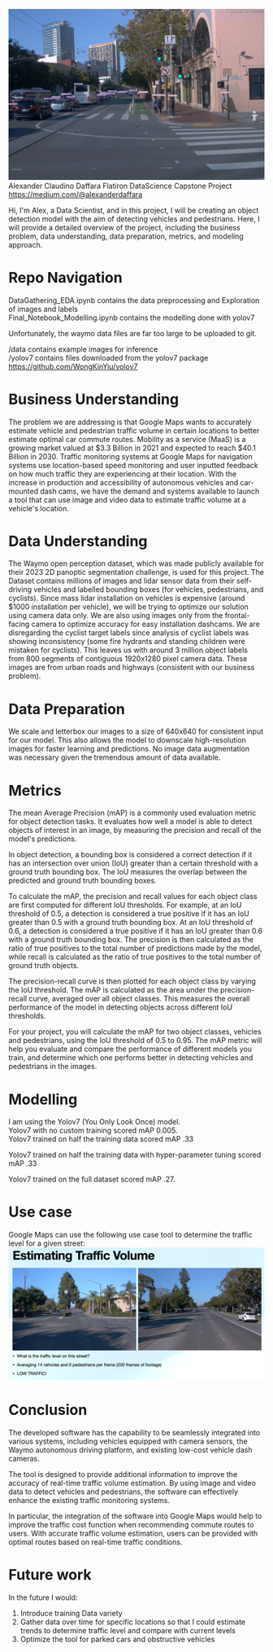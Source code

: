 ![header](https://raw.githubusercontent.com/alexanderdaffara/Object_Detection_with_yolov7/main/data/15844593126368860820_3260_000_3280_000%3B1559178780337582.jpg)
Alexander Claudino Daffara
Flatiron DataScience Capstone Project
https://medium.com/@alexanderdaffara

Hi, I'm Alex, a Data Scientist, and in this project, I will be creating an object detection model with the aim of detecting vehicles and pedestrians. Here, I will provide a detailed overview of the project, including the business problem, data understanding, data preparation, metrics, and modeling approach.

# Repo Navigation
DataGathering_EDA.ipynb contains the data preprocessing and Exploration of images and labels  
Final_Notebook_Modelling.ipynb contains the modelling done with yolov7  
  
Unfortunately, the waymo data files are far too large to be uploaded to git.  
  
/data contains example images for inference  
/yolov7 contains files downloaded from the yolov7 package https://github.com/WongKinYiu/yolov7  


# Business Understanding
The problem we are addressing is that Google Maps wants to accurately estimate vehicle and pedestrian traffic volume in certain locations to better estimate optimal car commute routes. Mobility as a service (MaaS) is a growing market valued at $3.3 Billion in 2021 and expected to reach $40.1 Billion in 2030. Traffic monitoring systems at Google Maps for navigation systems use location-based speed monitoring and user inputted feedback on how much traffic they are experiencing at their location. With the increase in production and accessibility of autonomous vehicles and car-mounted dash cams, we have the demand and systems available to launch a tool that can use image and video data to estimate traffic volume at a vehicle's location.

# Data Understanding
The Waymo open perception dataset, which was made publicly available for their 2023 2D panoptic segmentation challenge, is used for this project. The Dataset contains millions of images and lidar sensor data from their self-driving vehicles and labelled bounding boxes (for vehicles, pedestrians, and cyclists). Since mass lidar installation on vehicles is expensive (around $1000 installation per vehicle), we will be trying to optimize our solution using camera data only. We are also using images only from the frontal-facing camera to optimize accuracy for easy installation dashcams. We are disregarding the cyclist target labels since analysis of cyclist labels was showing inconsistency (some fire hydrants and standing children were mistaken for cyclists). This leaves us with around 3 million object labels from 800 segments of contiguous 1920x1280 pixel camera data. These images are from urban roads and highways (consistent with our business problem).

# Data Preparation
We scale and letterbox our images to a size of 640x640 for consistent input for our model. This also allows the model to downscale high-resolution images for faster learning and predictions. No image data augmentation was necessary given the tremendous amount of data available.

# Metrics
The mean Average Precision (mAP) is a commonly used evaluation metric for object detection tasks. It evaluates how well a model is able to detect objects of interest in an image, by measuring the precision and recall of the model's predictions.

In object detection, a bounding box is considered a correct detection if it has an intersection over union (IoU) greater than a certain threshold with a ground truth bounding box. The IoU measures the overlap between the predicted and ground truth bounding boxes.

To calculate the mAP, the precision and recall values for each object class are first computed for different IoU thresholds. For example, at an IoU threshold of 0.5, a detection is considered a true positive if it has an IoU greater than 0.5 with a ground truth bounding box. At an IoU threshold of 0.6, a detection is considered a true positive if it has an IoU greater than 0.6 with a ground truth bounding box. The precision is then calculated as the ratio of true positives to the total number of predictions made by the model, while recall is calculated as the ratio of true positives to the total number of ground truth objects.

The precision-recall curve is then plotted for each object class by varying the IoU threshold. The mAP is calculated as the area under the precision-recall curve, averaged over all object classes. This measures the overall performance of the model in detecting objects across different IoU thresholds.

For your project, you will calculate the mAP for two object classes, vehicles and pedestrians, using the IoU threshold of 0.5 to 0.95. The mAP metric will help you evaluate and compare the performance of different models you train, and determine which one performs better in detecting vehicles and pedestrians in the images.

# Modelling
I am using the Yolov7 (You Only Look Once) model.  
Yolov7 with no custom training scored mAP 0.005.  
Yolov7 trained on half the training data scored mAP .33  

Yolov7 trained on half the training data with hyper-parameter tuning scored mAP .33  

Yolov7 trained on the full dataset scored mAP .27.

# Use case
Google Maps can use the following use case tool to determine the traffic level for a given street:
![usecase](https://raw.githubusercontent.com/alexanderdaffara/Object_Detection_with_yolov7/main/data/use_case.png)

# Conclusion
The developed software has the capability to be seamlessly integrated into various systems, including vehicles equipped with camera sensors, the Waymo autonomous driving platform, and existing low-cost vehicle dash cameras.

The tool is designed to provide additional information to improve the accuracy of real-time traffic volume estimation. By using image and video data to detect vehicles and pedestrians, the software can effectively enhance the existing traffic monitoring systems.

In particular, the integration of the software into Google Maps would help to improve the traffic cost function when recommending commute routes to users. With accurate traffic volume estimation, users can be provided with optimal routes based on real-time traffic conditions.

# Future work 
In the future I would:
1. Introduce training Data variety 
2. Gather data over time for specific locations so that I could estimate trends to determine traffic level and compare with current levels
3. Optimize the tool for parked cars and obstructive vehicles




